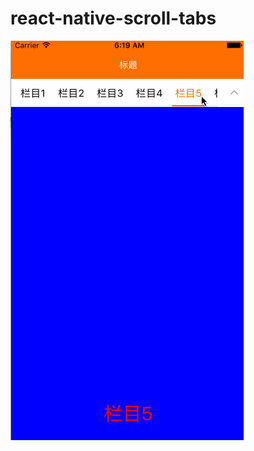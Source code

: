 # react-native-scroll-tabs

![demo](https://github.com/anderszhang/react-native-scroll-tabs/blob/master/doc/images/demo.gif)
